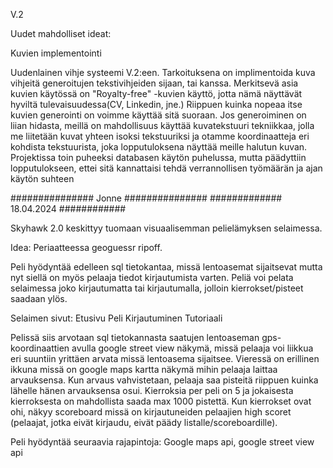 V.2

Uudet mahdolliset ideat:

Kuvien implementointi

Uudenlainen vihje systeemi V.2:een. Tarkoituksena on implimentoida kuva vihjeitä generoitujen tekstivihjeiden sijaan, tai kanssa. Merkitsevä asia kuvien käytössä on "Royalty-free" -kuvien käyttö, jotta nämä näyttävät hyviltä tulevaisuudessa(CV, Linkedin, jne.)
Riippuen kuinka nopeaa itse kuvien generointi on voimme käyttää sitä suoraan. Jos generoiminen on liian hidasta, meillä on mahdollisuus käyttää kuvatekstuuri tekniikkaa, jolla me liitetään kuvat yhteen isoksi tekstuuriksi ja otamme koordinaatteja eri kohdista tekstuurista, joka lopputuloksena näyttää meille halutun kuvan. Projektissa toin puheeksi databasen käytön puhelussa, mutta päädyttiin lopputulokseen, ettei sitä kannattaisi tehdä verrannollisen työmäärän ja ajan käytön suhteen


############### Jonne ###############
############# 18.04.2024 ############

Skyhawk 2.0 keskittyy tuomaan visuaalisemman pelielämyksen selaimessa.

Idea: Periaatteessa geoguessr ripoff.

Peli hyödyntää edelleen sql tietokantaa, missä lentoasemat sijaitsevat mutta nyt siellä on myös pelaaja tiedot kirjautumista varten. Peliä voi pelata selaimessa joko kirjautumatta tai kirjautumalla, jolloin kierrokset/pisteet saadaan ylös.

Selaimen sivut:
Etusivu
Peli
Kirjautuminen
Tutoriaali

Pelissä siis arvotaan sql tietokannasta saatujen lentoaseman gps-koordinaattien avulla google street view näkymä, missä pelaaja voi liikkua eri suuntiin yrittäen arvata missä lentoasema sijaitsee. Vieressä on erillinen ikkuna missä on google maps kartta näkymä mihin pelaaja laittaa arvauksensa. Kun arvaus vahvistetaan, pelaaja saa pisteitä riippuen kuinka lähelle hänen arvauksensa osui. Kierroksia per peli on 5 ja jokaisesta kierroksesta on mahdollista saada max 1000 pistettä. Kun kierrokset ovat ohi, näkyy scoreboard missä on kirjautuneiden pelaajien high scoret (pelaajat, jotka eivät kirjaudu, eivät päädy listalle/scoreboardille).

Peli hyödyntää seuraavia rajapintoja: Google maps api, google street view api
